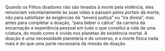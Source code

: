 ﻿Quando os Filhos doadores não são levados à morte pela violência, eles renunciam voluntariamente às suas vidas e passam pelos portais da morte, não para satisfazer às exigências da “severa justiça” ou “ira divina”, mas antes para completar a doação, “para beber o cálice” da carreira da encarnação e experiência pessoal em tudo o que constitui a vida de uma criatura, do modo como é vivida nos planetas de existência mortal. A doação é uma necessidade planetária e do universo, e a morte física nada mais é do que uma parte necessária da missão de doação.